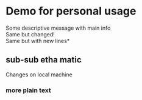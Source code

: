 # Demo for personal usage

Some descriptive message with main info  
Same but changed!  
Same but with new lines*

## sub-sub etha matic
Changes on local machine

### more plain text